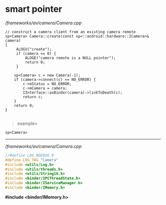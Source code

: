 # smart pointer

_/frameworks/av/camera/Camera.cpp_
```
// construct a camera client from an existing camera remote
sp<Camera> Camera::create(const sp<::android::hardware::ICamera>& camera)
{
     ALOGV("create");
     if (camera == 0) {
         ALOGE("camera remote is a NULL pointer");
         return 0;
     }

    sp<Camera> c = new Camera(-1);
    if (camera->connect(c) == NO_ERROR) {
        c->mStatus = NO_ERROR;
        c->mCamera = camera;
        IInterface::asBinder(camera)->linkToDeath(c);
        return c;
    }
    return 0;
}


```

> example>
```
sp<Camera> 
```

---


_/frameworks/av/camera/Camera.cpp_
``` /frameworks/av/camera/Camera.cpp
//#define LOG_NDEBUG 0
#define LOG_TAG "Camera"
#include <utils/Log.h>
#include <utils/threads.h>
#include <utils/String16.h>
#include <binder/IPCThreadState.h>
#include <binder/IServiceManager.h>
#include <binder/IMemory.h>
```
__#include <binder/IMemory.h>__
